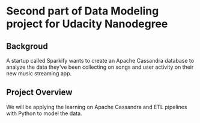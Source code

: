 # Second part of Data Modeling project for Udacity Nanodegree

## Backgroud
A startup called Sparkify wants to create an Apache Cassandra database to analyze the data they've been collecting on songs and user activity on their new music streaming app.

## Project Overview
We will be applying the learning on Apache Cassandra and ETL pipelines with Python to model the data.